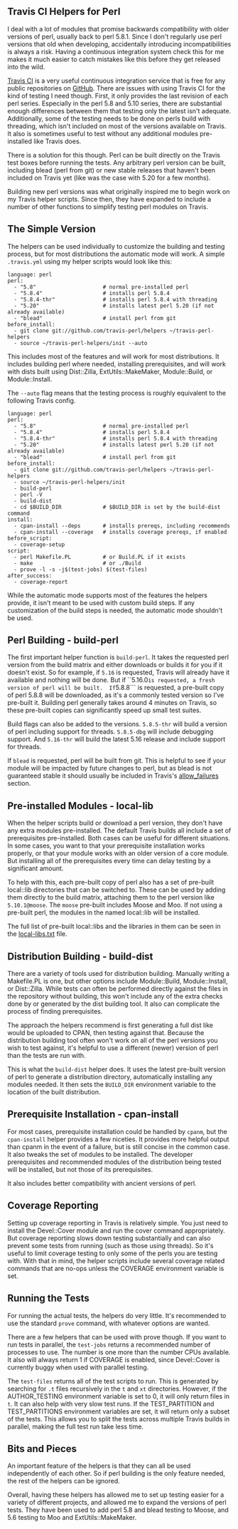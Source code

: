 Travis CI Helpers for Perl
--------------------------
I deal with a lot of modules that promise backwards compatibility with older
versions of perl, usually back to perl 5.8.1.  Since I don't regularly use perl
versions that old when developing, accidentally introducing incompatibilities is
always a risk.  Having a continuous integration system check this for me makes
it much easier to catch mistakes like this before they get released into the
wild.

[Travis CI](https://travis-ci.org/) is a very useful continuous integration
service that is free for any public repositories on
[GitHub](https://github.com).  There are issues with using Travis CI for the
kind of testing I need though.  First, it only provides the last revision of
each perl series.  Especially in the perl 5.8 and 5.10 series, there are
substantial enough differences between them that testing only the latest isn't
adequate.  Additionally, some of the testing needs to be done on perls build
with threading, which isn't included on most of the versions available on
Travis.  It also is sometimes useful to test without any additional modules
pre-installed like Travis does.

There is a solution for this though.  Perl can be built directly on the Travis
test boxes before running the tests.  Any arbitrary perl version can be built,
including blead (perl from git) or new stable releases that haven't been
included on Travis yet (like was the case with 5.20 for a few months).

Building new perl versions was what originally inspired me to begin work on my
Travis helper scripts.  Since then, they have expanded to include a number of
other functions to simplify testing perl modules on Travis.

The Simple Version
------------------
The helpers can be used individually to customize the building and testing
process, but for most distributions the automatic mode will work.  A
simple ```.travis.yml``` using my helper scripts would look like this:

    language: perl
    perl:
      - "5.8"                     # normal pre-installed perl
      - "5.8.4"                   # installs perl 5.8.4
      - "5.8.4-thr"               # installs perl 5.8.4 with threading
      - "5.20"                    # installs latest perl 5.20 (if not already available)
      - "blead"                   # install perl from git
    before_install:
      - git clone git://github.com/travis-perl/helpers ~/travis-perl-helpers
      - source ~/travis-perl-helpers/init --auto

This includes most of the features and will work for most distributions.  It
includes building perl where needed, installing prerequisites, and will work
with dists built using Dist::Zilla, ExtUtils::MakeMaker, Module::Build, or
Module::Install.

The ```--auto``` flag means that the testing process is roughly equivalent to
the following Travis config.

    language: perl
    perl:
      - "5.8"                     # normal pre-installed perl
      - "5.8.4"                   # installs perl 5.8.4
      - "5.8.4-thr"               # installs perl 5.8.4 with threading
      - "5.20"                    # installs latest perl 5.20 (if not already available)
      - "blead"                   # install perl from git
    before_install:
      - git clone git://github.com/travis-perl/helpers ~/travis-perl-helpers
      - source ~/travis-perl-helpers/init
      - build-perl
      - perl -V
      - build-dist
      - cd $BUILD_DIR             # $BUILD_DIR is set by the build-dist command
    install:
      - cpan-install --deps       # installs prereqs, including recommends
      - cpan-install --coverage   # installs coverage prereqs, if enabled
    before_script:
      - coverage-setup
    script:
      - perl Makefile.PL          # or Build.PL if it exists
      - make                      # or ./Build
      - prove -l -s -j$(test-jobs) $(test-files)
    after_success:
      - coverage-report

While the automatic mode supports most of the features the helpers provide, it
isn't meant to be used with custom build steps.  If any customization of the
build steps is needed, the automatic mode shouldn't be used.

Perl Building - build-perl
--------------------------
The first important helper function is ```build-perl```.  It takes the requested
perl version from the build matrix and either downloads or builds it for you if
it doesn't exist.  So for example, if ```5.16``` is requested, Travis will
already have it available and nothing will be done.  But if ``5.16.0``` is
requested, a fresh version of perl will be built.  If ```5.8.8``` is requested,
a pre-built copy of perl 5.8.8 will be downloaded, as it's a commonly tested
version so I've pre-built it.  Building perl generally takes around 4 minutes on
Travis, so these pre-built copies can significantly speed up small test suites.

Build flags can also be added to the versions.  ```5.8.5-thr``` will build a
version of perl including support for threads.  ```5.8.5-dbg``` will include
debugging support.  And ```5.16-thr``` will build the latest 5.16 release and
include support for threads.

If ```blead``` is requested, perl will be built from git.  This is helpful to
see if your module will be impacted by future changes to perl, but as blead is
not guaranteed stable it should usually be included in Travis's
[allow_failures](http://docs.travis-ci.com/user/build-configuration/#Rows-That-are-Allowed-To-Fail)
section.

Pre-installed Modules - local-lib
--------------------------------
When the helper scripts build or download a perl version, they don't have any
extra modules pre-installed.  The default Travis builds all include a set of
prerequisites pre-installed.  Both cases can be useful for different situations.
In some cases, you want to that your prerequisite installation works properly,
or that your module works with an older version of a core module.  But
installing all of the prerequisites every time can delay testing by a
significant amount.

To help with this, each pre-built copy of perl also has a set of pre-built
local::lib directories that can be switched to.  These can be used by adding
them directly to the build matrix, attaching them to the perl version like
```5.10.1@moose```.  The ```moose``` pre-built includes Moose and Moo.  If not
using a pre-built perl, the modules in the named local::lib will be installed.

The full list of pre-built local::libs and the libraries in them can be seen in
the
[local-libs.txt](https://github.com/travis-perl/helpers/blob/master/share/local-libs.txt)
file.

Distribution Building - build-dist
----------------------------------
There are a variety of tools used for distribution building.  Manually writing a
Makefile.PL is one, but other options include Module::Build, Module::Install, or
Dist::Zilla.  While tests can often be performed directly against the files in
the repository without building, this won't include any of the extra checks done
by or generated by the dist building tool.  It also can complicate the process
of finding prerequisites.

The approach the helpers recommend is first generating a full dist like would be
uploaded to CPAN, then testing against that.  Because the distribution building
tool often won't work on all of the perl versions you wish to test against, it's
helpful to use a different (newer) version of perl than the tests are run with.

This is what the ```build-dist``` helper does.  It uses the latest pre-built
version of perl to generate a distribution directory, automatically installing
any modules needed.  It then sets the ```BUILD_DIR``` environment variable to
the location of the built distribution.

Prerequisite Installation - cpan-install
----------------------------------------
For most cases, prerequisite installation could be handled by ```cpanm```, but
the ```cpan-install``` helper provides a few niceties.  It provides more helpful
output than cpanm in the event of a failure, but is still concise in the common
case.  It also tweaks the set of modules to be installed.  The developer
prerequisites and recommended modules of the distribution being tested will be
installed, but not those of its prerequisites.

It also includes better compatibility with ancient versions of perl.

Coverage Reporting
------------------
Setting up coverage reporting in Travis is relatively simple.  You just need to
install the Devel::Cover module and run the cover command appropriately.  But
coverage reporting slows down testing substantially and can also prevent some
tests from running (such as those using threads).  So it's useful to limit
coverage testing to only some of the perls you are testing with.  With that in
mind, the helper scripts include several coverage related commands that are
no-ops unless the COVERAGE environment variable is set.

Running the Tests
-----------------
For running the actual tests, the helpers do very little.  It's recommended to
use the standard ```prove``` command, with whatever options are wanted.

There are a few helpers that can be used with prove though.  If you want to run
tests in parallel, the ```test-jobs``` returns a recommended number of
processes to use.  The number is one more than the number CPUs available.  It
also will always return 1 if COVERAGE is enabled, since Devel::Cover is
currently buggy when used with parallel testing.

The ```test-files``` returns all of the test scripts to run.  This is generated
by searching for ```.t``` files recursively in the ```t``` and ```xt```
directories.  However, if the AUTHOR_TESTING environment variable is set to 0,
it will only return files in ```t```.  It can also help with very slow test
runs.  If the TEST_PARTITION and TEST_PARTITIONS environment variables are set,
it will return only a subset of the tests.  This allows you to split the tests
across multiple Travis builds in parallel, making the full test run take less
time.

Bits and Pieces
---------------
An important feature of the helpers is that they can all be used independently
of each other.  So if perl building is the only feature needed, the rest of the
helpers can be ignored.

Overall, having these helpers has allowed me to set up testing easier for a
variety of different projects, and allowed me to expand the versions of perl
tests.  They have been used to add perl 5.8 and blead testing to Moose, and 5.6
testing to Moo and ExtUtils::MakeMaker.
